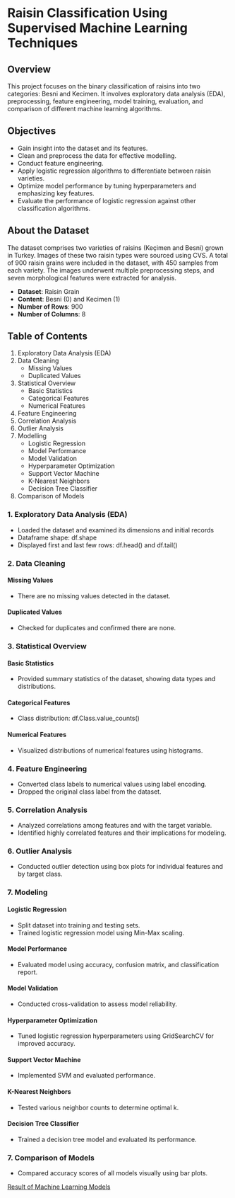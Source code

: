 # Raisin Classification Using Supervised Machine Learning Techniques

## Overview
This project focuses on the binary classification of raisins into two categories: Besni and Kecimen. It involves exploratory data analysis (EDA), preprocessing, feature engineering, model training, evaluation, and comparison of different machine learning algorithms.

## Objectives
- Gain insight into the dataset and its features.
- Clean and preprocess the data for effective modelling.
- Conduct feature engineering.
- Apply logistic regression algorithms to differentiate between raisin varieties.
- Optimize model performance by tuning hyperparameters and emphasizing key features.
- Evaluate the performance of logistic regression against other classification algorithms.
  
## About the Dataset
The dataset comprises two varieties of raisins (Keçimen and Besni) grown in Turkey. Images of these two raisin types were sourced using CVS. A total of 900 raisin grains were included in the dataset, with 450 samples from each variety. The images underwent multiple preprocessing steps, and seven morphological features were extracted for analysis.

- **Dataset**: Raisin Grain
- **Content**: Besni (0) and Kecimen (1)
- **Number of Rows**: 900
- **Number of Columns**: 8

## Table of Contents
1. Exploratory Data Analysis (EDA)
2. Data Cleaning
    - Missing Values
    - Duplicated Values
4. Statistical Overview
    - Basic Statistics
    - Categorical Features
    - Numerical Features
5. Feature Engineering
6. Correlation Analysis
7. Outlier Analysis
8. Modelling
    - Logistic Regression
    - Model Performance
    - Model Validation
    - Hyperparameter Optimization
    - Support Vector Machine
    - K-Nearest Neighbors
    - Decision Tree Classifier
9. Comparison of Models

### 1. Exploratory Data Analysis (EDA)
- Loaded the dataset and examined its dimensions and initial records
- Dataframe shape: df.shape
- Displayed first and last few rows: df.head() and df.tail()

### 2. Data Cleaning
#### Missing Values
- There are no missing values detected in the dataset.

#### Duplicated Values
- Checked for duplicates and confirmed there are none.

### 3. Statistical Overview
#### Basic Statistics
- Provided summary statistics of the dataset, showing data types and distributions.

#### Categorical Features
- Class distribution: df.Class.value_counts()

#### Numerical Features
- Visualized distributions of numerical features using histograms.

### 4. Feature Engineering
- Converted class labels to numerical values using label encoding.
- Dropped the original class label from the dataset.

### 5. Correlation Analysis
- Analyzed correlations among features and with the target variable.
- Identified highly correlated features and their implications for modeling.

### 6. Outlier Analysis
- Conducted outlier detection using box plots for individual features and by target class.

### 7. Modeling
#### Logistic Regression
- Split dataset into training and testing sets.
- Trained logistic regression model using Min-Max scaling.

#### Model Performance
- Evaluated model using accuracy, confusion matrix, and classification report.

#### Model Validation
- Conducted cross-validation to assess model reliability.

#### Hyperparameter Optimization
- Tuned logistic regression hyperparameters using GridSearchCV for improved accuracy.

#### Support Vector Machine
- Implemented SVM and evaluated performance.

#### K-Nearest Neighbors
- Tested various neighbor counts to determine optimal k.

#### Decision Tree Classifier
- Trained a decision tree model and evaluated its performance.

### 7. Comparison of Models
- Compared accuracy scores of all models visually using bar plots.

[Result of Machine Learning Models]()

